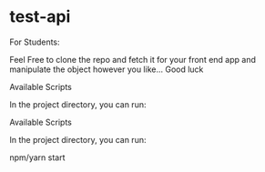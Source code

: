 # test-api

For Students:

Feel Free to clone the repo and fetch it for your front end app and manipulate the object however you like... Good luck

Available Scripts

In the project directory, you can run:

Available Scripts

In the project directory, you can run:

npm/yarn start